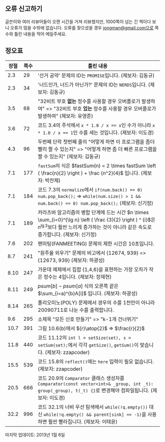 ## 오류 신고하기

글쓴이와 여러 리뷰어들이 오랜 시간을 거쳐 리뷰했지만, 1000쪽이 넘는 긴 책이다 보니 오류가 많을 수밖에 없습니다. 오류를 찾으셨을 경우 jongman@gmail.com으로 쪽수와 틀린 내용을 적어 메일주세요.

## 정오표

장절    |쪽수   |틀린 내용										
--------|-------|------------------------------------------------------------------------------------------------------------
2.3		|29		|'선거 공약' 문제의 ID는 `PROMISE`입니다. (제보자: 김동규)
2.3		|34		|'너드인가, 너드가 아닌가?' 문제의 ID는 `NERDS`입니다. (제보자: 김동규)
3.5     |68     |"32비트 부호 **없는** 정수를 사용할 경우 오버플로가 발생하여" => "32비트 부호 **있는** 정수를 사용할 경우 오버플로가 발생하여" (제보자: 유영준)
3.6		|72		|코드 3.4의 주석에서 `x * 1.0 / x == x`인 수가 아니라 `x * 1.0 / x == 1`인 수를 세는 것입니다. (제보자: 이도경)
4.3		|96		|두번째 단락 첫번째 줄의 "어떻게 하면 이 프로그램을 좀더 빨리 짤 수 있는지" => "어떻게 하면 좀 더 빠른 프로그램을 짤 수 있는지" (제보자: 김동규)
7.1     |177    |`fastSum`의 식은 $fastSum(n) = 2 \times fastSum \left ( \frac{n}{2} \right ) + \frac {n^2}{4}$ 입니다. (제보자: 박찬제)
7.1     |184    |코드 7.3의 `normalize`에서 `if(num.back() == 0) num.pop_back();` => `while(num.size() > 1 && num.back() == 0) num.pop_back();` (제보자: 신기정)
7.1     |189    |카라츠바 알고리즘의 병합 단계에 드는 시간 $n \times \sum_{i=0}^{\lg n} \left ( \frac {3}{2} \right ) ^ {i}$은 $n^{\lg 3}$보다 훨씬 느리게 증가하는 것이 아니라 같은 속도로 증가합니다. (제보자: 신기정)
7.6     |202    |팬미팅(FANMEETING) 문제의 제한 시간은 10초입니다.
8.7     |241    |"원주율 외우기" 문제의 비고에서 {12674, 939} => {12673, 939} (제보자: 하광성)
8.10    |247    |가운데 예제에서 집합 {1,4,6}을 표현하는 가장 오차가 작은 정수는 4입니다. (제보자: 장재현)
8.11    |249    |$psum[b] - psum[a]$ 식의 오른쪽 끝은 $\sum_{i=a}^{b}A[i]$ 입니다. (제보자: 하광성)
8.14    |265    |폴리오미노(POLY) 문제에서 경우의 수를 1천만이 아니라 20090711로 나눈 수를 출력합니다.
9.6		|295	|소제목 "모든 신호 만들기" => "k-1개 건너뛰기"		
10.7	|391	|그림 10.6(b)에서 ${r}\atop{2}$ => $\frac{r}{2}$	
11.8    |440    |코드 11.12의 `int l = setSize(set), s = setSum(set);`에서 각각 `getSize()`, `getSum()`이 맞습니다. (제보자: zzapcoder)
15.5    |539    |코드 15.8의 `reflect()`에는 `here` 입력이 필요 없습니다. (제보자: zzapcoder)
20.5    |666    |코드 20.9의 `Comparator` 클래스 생성자를 `Comparator(const vector<int>& _group, int _t): group(_group), t(_t) {}`로 변경해야 컴파일됩니다. (제보자: 이도경)
32.2	|996	|코드 32.1의 너비 우선 탐색에서 `while(!q.empty())` 대신 `while(!q.empty() && parent[sink] == -1)`을 사용하면 훨씬 빨라집니다. (제보자: 이태윤)

마지막 업데이트: 2013년 1월 6일
